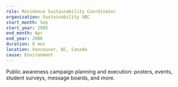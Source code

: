 ```yaml
---
role: Residence Sustainability Coordinator
organization: Sustainability UBC
start_month: Sep
start_year: 2005
end_month: Apr
end_year: 2006
duration: 8 mos
location: Vancouver, BC, Canada
cause: Environment
---
```

Public awareness campaign planning and execution: posters, events, student surveys, message boards, and more.
